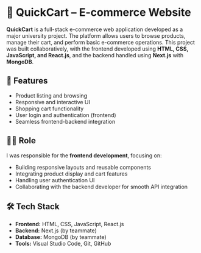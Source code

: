 # 🛒 QuickCart – E-commerce Website

**QuickCart** is a full-stack e-commerce web application developed as a major university project. The platform allows users to browse products, manage their cart, and perform basic e-commerce operations. This project was built collaboratively, with the frontend developed using **HTML, CSS, JavaScript, and React.js**, and the backend handled using **Next.js** with **MongoDB**.

## 📌 Features

- Product listing and browsing
- Responsive and interactive UI
- Shopping cart functionality
- User login and authentication (frontend)
- Seamless frontend-backend integration

## 👨‍💻 Role

I was responsible for the **frontend development**, focusing on:
- Building responsive layouts and reusable components
- Integrating product display and cart features
- Handling user authentication UI
- Collaborating with the backend developer for smooth API integration

## 🛠️ Tech Stack

- **Frontend:** HTML, CSS, JavaScript, React.js
- **Backend:** Next.js (by teammate)
- **Database:** MongoDB (by teammate)
- **Tools:** Visual Studio Code, Git, GitHub
